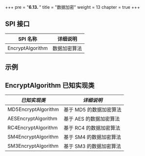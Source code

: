+++
pre = "<b>6.13. </b>"
title = "数据加密"
weight = 13
chapter = true
+++

## SPI 接口

| SPI 名称         | 详细说明     |
| ---------------- | ------------ |
| EncryptAlgorithm | 数据加密算法 |

## 示例

## EncryptAlgorithm 已知实现类

| *已知实现类*         | *详细说明*             |
| ------------------- | --------------------- |
| MD5EncryptAlgorithm | 基于 MD5 的数据加密算法 |
| AESEncryptAlgorithm | 基于 AES 的数据加密算法 |
| RC4EncryptAlgorithm | 基于 RC4 的数据加密算法 |
| SM4EncryptAlgorithm | 基于 SM4 的数据加密算法 |
| SM3EncryptAlgorithm | 基于 SM3 的数据加密算法 |
